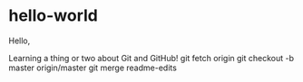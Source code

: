 # hello-world

Hello,

Learning a thing or two about Git and GitHub!
git fetch origin
git checkout -b master origin/master
git merge readme-edits
